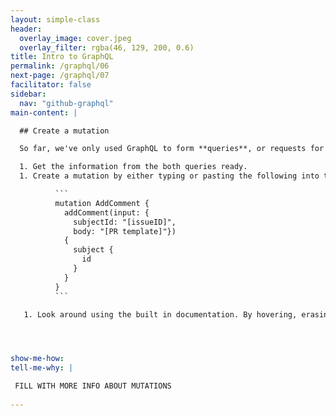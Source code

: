 ```yaml
---
layout: simple-class
header:
  overlay_image: cover.jpeg
  overlay_filter: rgba(46, 129, 200, 0.6)
title: Intro to GraphQL
permalink: /graphql/06
next-page: /graphql/07
facilitator: false
sidebar:
  nav: "github-graphql"
main-content: |

  ## Create a mutation

  So far, we've only used GraphQL to form **queries**, or requests for information. Next, we're going to use the information we've gathered to craft a **mutation**. Simply put, a mutation changes information instead of just consuming it.

  1. Get the information from the both queries ready.
  1. Create a mutation by either typing or pasting the following into the [GraphQL explorer](). Change [issueID] to the issue ID in the most recent query, and [PR template] to the template you completed earlier based on your most recent pull requests.

          ```
          mutation AddComment {
            addComment(input: {
              subjectId: "[issueID]",
              body: "[PR template]"})
            {
              subject {
                id
              }
            }
          }
          ```

   1. Look around using the built in documentation. By hovering, erasing, retyping, or changing fields, what can you learn about this mutation?




show-me-how:
tell-me-why: |

 FILL WITH MORE INFO ABOUT MUTATIONS
 
---
```

